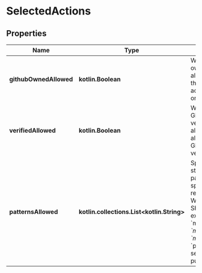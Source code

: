 
# SelectedActions

## Properties
Name | Type | Description | Notes
------------ | ------------- | ------------- | -------------
**githubOwnedAllowed** | **kotlin.Boolean** | Whether GitHub-owned actions are allowed. For example, this includes the actions in the &#x60;actions&#x60; organization. |  [optional]
**verifiedAllowed** | **kotlin.Boolean** | Whether actions from GitHub Marketplace verified creators are allowed. Set to &#x60;true&#x60; to allow all actions by GitHub Marketplace verified creators. |  [optional]
**patternsAllowed** | **kotlin.collections.List&lt;kotlin.String&gt;** | Specifies a list of string-matching patterns to allow specific action(s) and reusable workflow(s). Wildcards, tags, and SHAs are allowed. For example, &#x60;monalisa/octocat@*&#x60;, &#x60;monalisa/octocat@v2&#x60;, &#x60;monalisa/_*&#x60;.  **Note**: The &#x60;patterns_allowed&#x60; setting only applies to public repositories. |  [optional]



